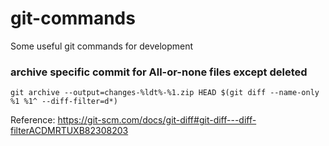 # git-commands
Some useful git commands for development


### archive specific commit for All-or-none files except deleted
```
git archive --output=changes-%ldt%-%1.zip HEAD $(git diff --name-only %1 %1^ --diff-filter=d*)
```
Reference: https://git-scm.com/docs/git-diff#git-diff---diff-filterACDMRTUXB82308203

